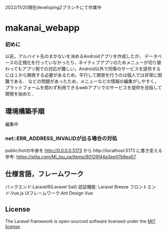 2022/11/20現在developing2ブランチにて作業中
# makanai_webapp
### 初めに
以前，アルバイト先のまかないを決めるAndroidアプリを作成したが，
データベースの正規化を行っていなかったり，ネイティブアプリのためメニューが切り替わってもアプリ側での対応が難しい，Android以外で同等のサービスを提供するには１から開発する必要があるため，平行して開発を行うのは個人では非常に困難である．
などの問題があったため，メニューなどの情報の編集がしやすく， プラットフォームを問わず利用できるwebアプリでのサービスを提供を目指して開発を始めた．



## 環境構築手順
編集中
### net::ERR_ADDRESS_INVALIDが出る場合の対処
public/hotの中身を 
http://0.0.0.0:5173 から http://localhost:5173 
に書き変える  
参考: https://qiita.com/Mi_tsu_ya/items/90129f44a3ee07b8ea57

## 仕様言語，フレームワーク
バックエンド:Laravel9(Laravel Sail) 
認証機能: Laravel Breeze
フロントエンド:Vue.js
UIフレームワーク:Ant Design Vue

## License

The Laravel framework is open-sourced software licensed under the [MIT license](https://opensource.org/licenses/MIT).
